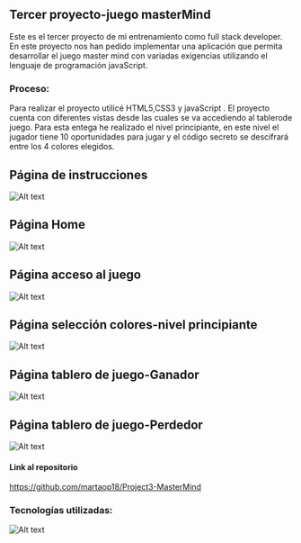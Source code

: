 
##       Tercer proyecto-juego masterMind 

Este es el tercer proyecto de mi entrenamiento como full stack developer. En este proyecto nos han pedido implementar una aplicación que permita desarrollar el juego master mind con variadas exigencias utilizando el lenguaje de programación javaScript.  

### Proceso:
Para realizar el proyecto utilicé HTML5,CSS3 y javaScript .
El proyecto cuenta con diferentes vistas desde las cuales se va accediendo al tablerode juego. Para esta entega he realizado el nivel principiante, en este nivel el jugador tiene 10 oportunidades para jugar y el código secreto se  descifrará entre los 4 colores elegidos.

## Página de instrucciones 
![Alt text](img/masterRules.jpg)

## Página Home 
![Alt text](img/masterMindHome.jpg)


## Página acceso al juego
![Alt text](img/masterPlayer.jpg)

## Página selección colores-nivel principiante
![Alt text](img/masterColors.jpg)


## Página tablero de juego-Ganador
![Alt text](img/masterGameW.jpg)

## Página tablero de juego-Perdedor
![Alt text](img/masterGameL.jpg)





#### Link al repositorio
https://github.com/martaop18/Project3-MasterMind



### Tecnologías utilizadas: 

![Alt text](img/tecnologías.jpg)

